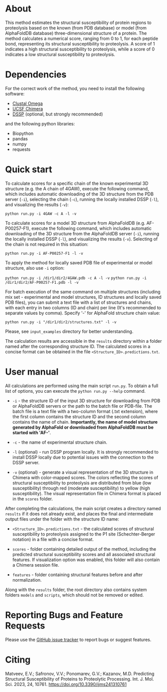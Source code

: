# About
This method estimates the structural susceptibility of protein regions to proteolysis based on the known (from PDB database) or model (from AlphaFoldDB database) three-dimensional structure of a protein. The method calculates a numerical score, ranging from 0 to 1, for each peptide bond, representing its structural susceptibility to proteolysis. A score of 1 indicates a high structural susceptibility to proteolysis, while a score of 0 indicates a low structural susceptibility to proteolysis.

# Dependencies
For the correct work of the method, you need to install the following software:
* [Clustal Omega](http://www.clustal.org/omega/)
* [UCSF Chimera](https://github.com/insilichem/pychimera/blob/master/docs/install.rst)
* [DSSP](https://github.com/PDB-REDO/dssp) (optional, but strongly recommended)

and the following python libraries:

* Biopython
* pandas
* numpy
* requests

# Quick start

To calculate scores for a specific chain of the known experimental 3D structure (e.g. the A chain of 4GAW), execute the following command, which includes automatic downloading of the 3D structure from the PDB server (`-i`), selecting the chain (`-c`), running the locally installed DSSP (`-l`), and visualizing the results (`-v`):

```python run.py -i 4GAW -c A -l -v```

To calculate scores for a model 3D structure from AlphaFoldDB (e.g. AF-P00257-F1), execute the following command, which includes automatic downloading of the 3D structure from the AlphaFoldDB server (`-i`), running the locally installed DSSP (`-l`), and visualizing the results (`-v`). Selecting of the chain is not required in this situation:

```python run.py -i AF-P00257-F1 -l -v```

To apply the method for locally saved PDB file of experimental or model structure, also use `-i` option:

```python run.py -i /dir1/dir2/4GAW.pdb -c A -l -v```
```python run.py -i /dir1/dir2/AF-P00257-F1.pdb -l -v```

For batch execution of the same command on multiple structures (including mix set - experimental and model structures, ID structures and locally saved PDB files), you can submit a text file with a list of structures and chains, with each entry in two columns (ID and chain) per line (It's recommended to separate values by comma). Specify '-' for AlphaFold structure chain value:

```python run.py -i "/dir1/dir2/structures.txt" -l -v```

Please, see `input_examples` directory for better understanding.

The calculation results are accessible in the `results` directory within a folder named after the corresponding structure ID. The calculated scores in a concise format can be obtained in the file `<Structure_ID>.predictions.txt`.

# User manual

All calculations are performed using the main script `run.py`. To obtain a full list of options, you can execute the `python run.py --help` command.

* `-i` - the structure ID of the input 3D structure for downloading from PDB or AlphaFoldDB servers or the path to the batch file or PDB-file. The batch file is a text file with a two-column format (.txt extension), where the first column contains the structure ID and the second column contains the name of chain. **Importantly, the name of model structure generated by AlphaFold or downloaded from AlphaFoldDB must be started with 'AF-'**.

* `-c` - the name of experimental structure chain.

* `-l` (optional) - run DSSP program locally. It is strongly recommended to install DSSP locally due to potential issues with the connection to the DSSP server.

* `-v` (optional) - generate a visual representation of the 3D structure in Chimera with color-mapped scores. The colors reflecting the scores of structural susceptibility to proteolysis are distributed from blue (low susceptibility) through red (moderate susceptibility) to yellow (high susceptibility). The visual representation file in Chimera format is placed in the `scores` folder.

After completing the calculations, the main script creates a directory named `results` if it does not already exist, and places the final and intermediate output files under the folder with the structure ID name:

* `<Structure_ID>.predictions.txt` - the calculated scores of structural susceptibility to proteolysis assigned to the P1 site (Schechter-Berger notation) in a file with a concise format.

* `scores` - folder containing detailed output of the method, including the predicted structural susceptibility scores and all associated structural features. If visualization option was enabled, this folder will also contain a Chimera session file.

* `features` - folder containing structural features before and after normalization.

Along with the `results` folder, the root directory also contains system folders `models` and `scripts`, which should not be removed or edited.
 

# Reporting Bugs and Feature Requests
Please use the [GitHub issue tracker](https://github.com/KazanovLab/ProteolysisStructuralPrediction/issues) to report bugs or suggest features.

# Citing
Matveev, E.V.; Safronov, V.V.; Ponomarev, G.V.; Kazanov, M.D. Predicting Structural Susceptibility of Proteins to Proteolytic Processing. Int. J. Mol. Sci. 2023, 24, 10761. https://doi.org/10.3390/ijms241310761
